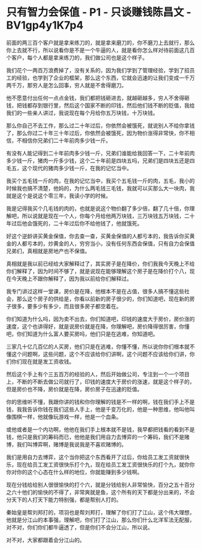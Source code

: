 # 只有智力会保值 - P1 - 只谈赚钱陈昌文 - BV1gp4y1K7p4

前面的两三百个客户就是拿来练刀的，就是拿来磨刀的，你不磨刀上去就行，那么你上去就不行，所以说看你是不是一个牛逼的人，就是看你怎么样对待前面这几百个客户，每个人都是拿来练刀的，我们做公司也是这个样子。

我们花个一两百万浪费掉了，没有关系的，因为我们学到了管理经验，学到了招员工的经验，也学到了企业的框架，那么这个东西，它就会迅速的让我们变成一千万两千万，那穷人是怎么回事，穷人就是不舍得磨刀。

他不愿意付出任何一点点金钱，我们都把钱砸进去，就越砸越多，穷人不舍得砸钱，把钱都存到银行里，然后这个国家不断的印钱，然后他们钱不断的贬值，我给我们的一些亲人讲过，我说现在每个月给你五万块钱，十万块钱。

那么你自己不去工作，那么过二十年过后，你依然会被饿死，就说别人不给你拿钱了，那么你过二十年三十年过后，你依然会被饿死，因为物价涨得非常快，你不相信，不相信你兄弟们二十年前肉多少钱一斤。

有没有人能记得到二十年前肉多少钱一斤，兄弟们谁能给我回答一下，二十年前肉多少钱一斤，猪肉一斤多少钱，这个二十年前是四块五吗，兄弟们是四块五还是四毛五，这个现代的猪肉多少钱一斤，在我的记忆当中。

我买个五毛钱一斤的肉，在我的记忆当中，我买个五毛钱一斤的肉，五毛，我小的时候我也搞不清楚，他妈的，为什么两毛钱三毛钱，我就可以买那么大一块肉，我就是这个是说这个零三年，我读小学的时候。

我是记得我买个几毛钱的肉的，也就是说这个物价翻了多少倍，翻了几十倍，你理解吧，所以说就是现在一个人，你每个月给他两万块钱，三万块钱五万块钱，二十年过后他会饿死的，二十年过后你不给他钱了，他就饿死。

好这个逆龄讲买黄金保值，你去查一查，买黄金保值的人都亏本的，我告诉你买黄金的人都亏本的，炒黄金的人，穷穷当小，没有任何东西会保值，只有自力会保值兄弟们，真相就是房地产也不保值。

真相就是我以前已经给大家解释过了，其实房子是在降价，你们我我今天晚上不给你们解释了，因为时间不够了，就是说现在能够理解这个房子是在降价打个八，现在今天晚上不跟你解释了，因为我以前给你们解释过。

我专门讲过这样一堂课，房价是在降，他根本不是在占值，很多人搞不懂这些社会，那么这个房子的供给是，你看以前新的房子很少的，你们知道吧，现在新的房子很多，要多少有多少，而且很多房子都空着在。

你们知道为什么吗，因为卖不出去，你们知道吧，印钱的速度大于房价，房价涨的速度，这个也讲得好，就是说房价就是在降，你理解吧，房价降得很厉害，你懂吧，你们知道为什么富人要买房吗，他们只是在逃难，你知道吧。

三家几十亿几百亿的人买房，他们只是在逃难，你懂不懂，所以说你你们根本就不懂这个问题啊，这些问题，这个不应该给你们讲啊，这个问题不应该给你们讲，你们你们现在就是发工资收钱。

然后这个手上有个三五百万的经验的人，然后开始做公司，专注到一个一个项目上，不断的不断去做公司就行了，印钱的速度大于房价的涨速，就是这个样子的，但是房价也不降，房价就是在降，房价房子在迅速的贬值。

你的思维听不懂，我跟你讲的钱和你你理解的钱是不一样的啊，钱在我们手上不是钱，我我告诉你钱在我们这些人手上，他是千变万化的，他是一种思维，他叫他叫像围棋一样，他就像玩游戏一样，他是一个血条。

或他或者是一个内功啊，他他在我们手上根本就不是钱，我早都把钱看的看到不是钱，他只是我们的筹码而已，他他是我们用自力去博弈的一个筹码，我们不是赌博，我们叫博弈啊，赌博是我说我是不喜欢赌博的。

我们是用自力去博弈，这个当你把这个东西看开了过后，你给员工发工资就很快乐，现在给员工发工资很快乐打个九，现在给员工发工资很快乐的打个九，就你你你对你的这个心态在什么样的地位，你就能赚到多少钱啊。

现在分钱给给别人很很愉快的打个六，就是分钱给别人非常愉快，百分之五十百分之六十他们的愉快的不得了，非常爽就是鱼，这个所有的天下都是分出来的，不会分天下的人打天下能力特别强，都是帮别人打的。

秦始皇是帮刘邦打的，项羽也是帮刘邦打，理解了你们打了江山，这个伟大理想，他就是分江山的本事强，理解吧，你们打了江山，那么你们什么北洋军法无配服，对不对，你们你们都牛逼透了，但是你们不会分江山，所以说。

对不对，大家都跟着会分江山的。